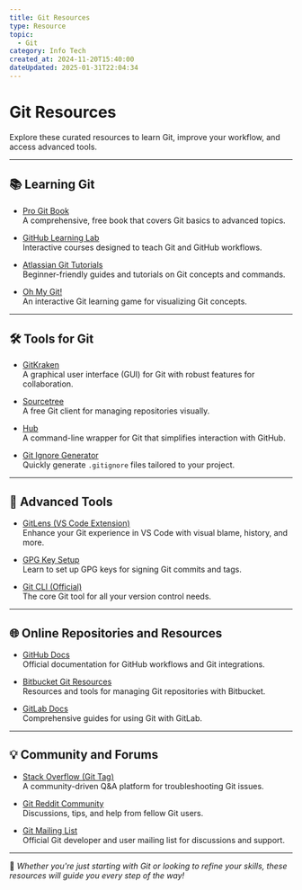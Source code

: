 ```yaml
---
title: Git Resources
type: Resource
topic:
  - Git
category: Info Tech
created_at: 2024-11-20T15:40:00
dateUpdated: 2025-01-31T22:04:34
---
```


# **Git Resources**

Explore these curated resources to learn Git, improve your workflow, and access advanced tools.

---

## **📚 Learning Git**
- [Pro Git Book](https://git-scm.com/book/en/v2)  
  A comprehensive, free book that covers Git basics to advanced topics.
  
- [GitHub Learning Lab](https://lab.github.com/)  
  Interactive courses designed to teach Git and GitHub workflows.

- [Atlassian Git Tutorials](https://www.atlassian.com/git/tutorials)  
  Beginner-friendly guides and tutorials on Git concepts and commands.

- [Oh My Git!](https://ohmygit.org/)  
  An interactive Git learning game for visualizing Git concepts.

---

## **🛠 Tools for Git**
- [GitKraken](https://www.gitkraken.com/)  
  A graphical user interface (GUI) for Git with robust features for collaboration.

- [Sourcetree](https://www.sourcetreeapp.com/)  
  A free Git client for managing repositories visually.

- [Hub](https://github.com/github/hub)  
  A command-line wrapper for Git that simplifies interaction with GitHub.

- [Git Ignore Generator](https://www.toptal.com/developers/gitignore)  
  Quickly generate `.gitignore` files tailored to your project.

---

## **🔧 Advanced Tools**
- [GitLens (VS Code Extension)](https://marketplace.visualstudio.com/items?itemName=eamodio.gitlens)  
  Enhance your Git experience in VS Code with visual blame, history, and more.

- [GPG Key Setup](https://gnupg.org/documentation/howtos.html)  
  Learn to set up GPG keys for signing Git commits and tags.

- [Git CLI (Official)](https://git-scm.com/)  
  The core Git tool for all your version control needs.

---

## **🌐 Online Repositories and Resources**
- [GitHub Docs](https://docs.github.com/en/get-started)  
  Official documentation for GitHub workflows and Git integrations.

- [Bitbucket Git Resources](https://bitbucket.org/product/git)  
  Resources and tools for managing Git repositories with Bitbucket.

- [GitLab Docs](https://docs.gitlab.com/ee/topics/git/)  
  Comprehensive guides for using Git with GitLab.

---

## **💡 Community and Forums**
- [Stack Overflow (Git Tag)](https://stackoverflow.com/questions/tagged/git)  
  A community-driven Q&A platform for troubleshooting Git issues.
  
- [Git Reddit Community](https://www.reddit.com/r/git/)  
  Discussions, tips, and help from fellow Git users.

- [Git Mailing List](https://git-scm.com/community)  
  Official Git developer and user mailing list for discussions and support.

---

🎉 *Whether you're just starting with Git or looking to refine your skills, these resources will guide you every step of the way!*

